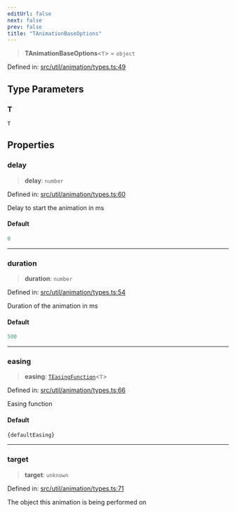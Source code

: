 ```yaml
---
editUrl: false
next: false
prev: false
title: "TAnimationBaseOptions"
---
```


> **TAnimationBaseOptions**\<`T`\> = `object`

Defined in: [src/util/animation/types.ts:49](https://github.com/fabricjs/fabric.js/blob/8206f10a405480a7ba988ff6cfdde6412c1f13f8/src/util/animation/types.ts#L49)

## Type Parameters

### T

`T`

## Properties

### delay

> **delay**: `number`

Defined in: [src/util/animation/types.ts:60](https://github.com/fabricjs/fabric.js/blob/8206f10a405480a7ba988ff6cfdde6412c1f13f8/src/util/animation/types.ts#L60)

Delay to start the animation in ms

#### Default

```ts
0
```

***

### duration

> **duration**: `number`

Defined in: [src/util/animation/types.ts:54](https://github.com/fabricjs/fabric.js/blob/8206f10a405480a7ba988ff6cfdde6412c1f13f8/src/util/animation/types.ts#L54)

Duration of the animation in ms

#### Default

```ts
500
```

***

### easing

> **easing**: [`TEasingFunction`](/api/fabric/namespaces/util/type-aliases/teasingfunction/)\<`T`\>

Defined in: [src/util/animation/types.ts:66](https://github.com/fabricjs/fabric.js/blob/8206f10a405480a7ba988ff6cfdde6412c1f13f8/src/util/animation/types.ts#L66)

Easing function

#### Default

```ts
{defaultEasing}
```

***

### target

> **target**: `unknown`

Defined in: [src/util/animation/types.ts:71](https://github.com/fabricjs/fabric.js/blob/8206f10a405480a7ba988ff6cfdde6412c1f13f8/src/util/animation/types.ts#L71)

The object this animation is being performed on

